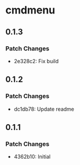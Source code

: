 # cmdmenu

## 0.1.3

### Patch Changes

- 2e328c2: Fix build

## 0.1.2

### Patch Changes

- dc1db78: Update readme

## 0.1.1

### Patch Changes

- 4362b10: Initial
